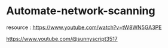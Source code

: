 # Automate-network-scanning

resource : https://www.youtube.com/watch?v=tW8WN5GA3PE


https://www.youtube.com/@sunnyscript3517
